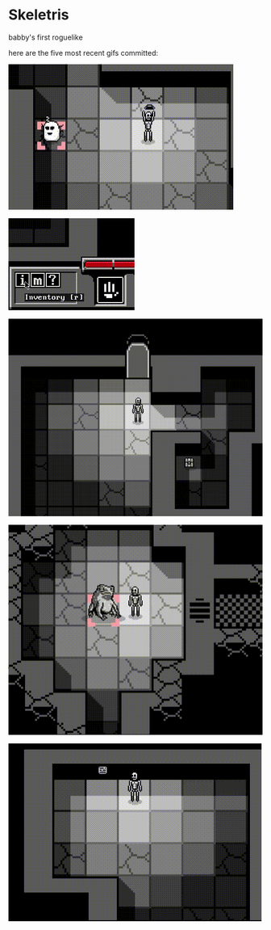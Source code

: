 # Skeletris
babby's first roguelike

here are the five most recent gifs committed:

![148_bow_and_arrow_animation.gif](gifs/148_bow_and_arrow_animation.gif?raw=true "148_bow_and_arrow_animation")

![147_sidebar_buttons.gif](gifs/147_sidebar_buttons.gif?raw=true "147_sidebar_buttons")

![146_door_animation_and_fadeout.gif](gifs/146_door_animation_and_fadeout.gif?raw=true "146_door_animation_and_fadeout")

![145_frog_door_locked.gif](gifs/145_frog_door_locked.gif?raw=true "145_frog_door_locked")

![144_sign_graphic.gif](gifs/144_sign_graphic.gif?raw=true "144_sign_graphic")

